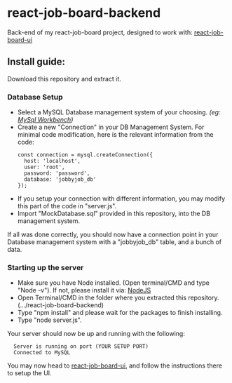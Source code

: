 # react-job-board-backend
Back-end of my react-job-board project, designed to work with: [react-job-board-ui](https://github.com/CedricAOUN/react-job-board-ui)

## Install guide: 

Download this repository and extract it.

### Database Setup
- Select a MySQL Database management system of your choosing. *(eg: [MySql Workbench](https://www.mysql.com/products/workbench/))*
- Create a new "Connection" in your DB Management System. For minimal code modification, here is the relevant information from the code:
  ```
  const connection = mysql.createConnection({
    host: 'localhost', 
    user: 'root', 
    password: 'password', 
    database: 'jobbyjob_db' 
  });
  ```
- If you setup your connection with different information, you may modify this part of the code in "server.js".
- Import "MockDatabase.sql" provided in this repository, into the DB management system.

If all was done correctly, you should now have a connection point in your Database management system with a "jobbyjob_db" table, and a bunch of data.

### Starting up the server
- Make sure you have Node installed. (Open terminal/CMD and type "Node -v"). If not, please install it via: [NodeJS](https://nodejs.org/en/download)
- Open Terminal/CMD in the folder where you extracted this repository. (.../react-job-board-backend)
- Type "npm install" and please wait for the packages to finish installing.
- Type "node server.js".

Your server should now be up and running with the following:
```
  Server is running on port (YOUR SETUP PORT)
  Connected to MySQL
```

You may now head to [react-job-board-ui](https://github.com/CedricAOUN/react-job-board-ui), and follow the instructions there to setup the UI.
